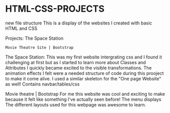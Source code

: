 # HTML-CSS-PROJECTS
 new file structure
This is a display of the websites I created with basic HTML and CSS

Projects:
	The Space Station
	
	Movie Theatre Site | Bootstrap
	
The Space Station:
	This was my first website intergrating css and I found it challenging at first but as I started to learn more about Classes and Attributes I quickly became excited to the visible transformations.
	The animation effects I felt were a needed structure of code during this prooject to make it come alive. I used a similar skeleton for the "One page Website" as well!
	Contains navbar/tables/css
	
Movie theatre | Bootstrap
	For me this website was cool and exciting to make because it felt like something I've actually seen before! The menu displays The different layouts used for this webpage was awesome to learn.
